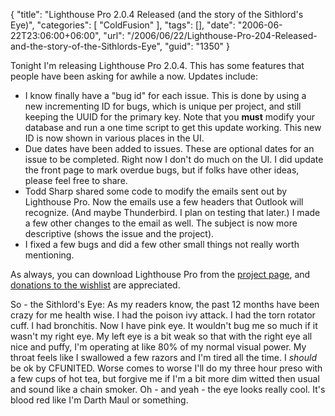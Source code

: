 {
	"title": "Lighthouse Pro 2.0.4 Released (and the story of the Sithlord's Eye)",
	"categories": [
		"ColdFusion"
	],
	"tags": [],
	"date": "2006-06-22T23:06:00+06:00",
	"url": "/2006/06/22/Lighthouse-Pro-204-Released-and-the-story-of-the-Sithlords-Eye",
	"guid": "1350"
}

Tonight I'm releasing Lighthouse Pro 2.0.4. This has some features that people have been asking for awhile a now. Updates include:

<ul>

<li>I know finally have a "bug id" for each issue. This is done by using a new incrementing ID for bugs, which is unique per project, and still keeping the UUID for the primary key. Note that you <b>must</b> modify your database and run a one time script to get this update working. This new ID is now shown in various places in the UI. 

<li>Due dates have been added to issues. These are optional dates for an issue to be completed. Right now I don't do much on the UI. I did update the front page to mark overdue bugs, but if folks have other ideas, please feel free to share. 

<li>Todd Sharp shared some code to modify the emails sent out by Lighthouse Pro. Now the emails use a few headers that Outlook will recognize. (And maybe Thunderbird. I plan on testing that later.) I made a few other changes to the email as well. The subject is now more descriptive (shows the issue and the project). 

<li>I fixed a few bugs and did a few other small things not really worth mentioning.

</ul>

As always, you can download Lighthouse Pro from the <a href="http://ray.camdenfamily.com/projects/lhp">project page</a>, and <a href="http://www.amazon.com/o/registry/2TCL1D08EZEYE">donations to the wishlist</a> are appreciated.

So - the Sithlord's Eye: As my readers know, the past 12 months have been crazy for me health wise. I had the poison ivy attack. I had the torn rotator cuff. I had bronchitis. Now I have pink eye. It wouldn't bug me so much if it wasn't my right eye. My left eye is a bit weak so that with the right eye all nice and puffy, I'm operating at like 80% of my normal visual power. My throat feels like I swallowed a few razors and I'm tired all the time. I <i>should</i> be ok by CFUNITED. Worse comes to worse I'll do my three hour preso with a few cups of hot tea, but forgive me if I'm a bit more dim witted then usual and sound like a chain smoker. Oh - and yeah - the eye looks really cool. It's blood red like I'm Darth Maul or something.